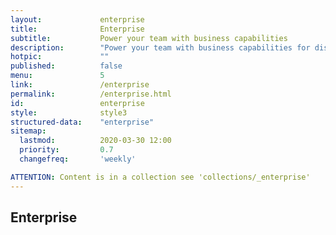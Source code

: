 ```yaml
---
layout:				enterprise
title:				Enterprise
subtitle:			Power your team with business capabilities
description:		"Power your team with business capabilities for distribution, a large variety of user and device policies and much more."
hotpic:				""
published:			false
menu:				5
link:				/enterprise
permalink:			/enterprise.html
id:					enterprise
style:				style3
structured-data:	"enterprise"
sitemap:
  lastmod:			2020-03-30 12:00
  priority:			0.7
  changefreq:		'weekly'

ATTENTION: Content is in a collection see 'collections/_enterprise'
---
```

## Enterprise #